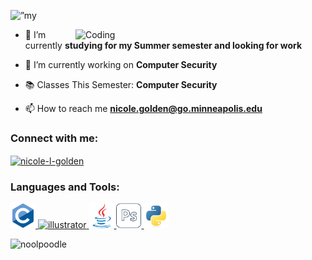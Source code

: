 <p align=”center”><img src="https://github.com/rabbitcache/rabbitcache/assets/98623124/e698651c-8e22-4595-9d7e-de02d2be7d8c" alt=”my banner"/>
</p>
<img align="right" alt="Coding" width="400" src="https://media.tenor.com/YUzRkMOL-3EAAAAC/programming-computer-frog.gif">

- 🔭 I’m currently **studying for my Summer semester and looking for work**

- 🌱 I’m currently working on **Computer Security**

- 📚 Classes This Semester: **Computer Security**

- 📫 How to reach me **nicole.golden@go.minneapolis.edu**

<h3 align="left">Connect with me:</h3>
<p align="left">
<a href="https://linkedin.com/in/nicole-l-golden" target="blank"><img align="center" src="https://raw.githubusercontent.com/rahuldkjain/github-profile-readme-generator/master/src/images/icons/Social/linked-in-alt.svg" alt="nicole-l-golden" height="30" width="40" /></a>
</p>

<h3 align="left">Languages and Tools:</h3>
<p align="left"> <a href="https://www.cprogramming.com/" target="_blank" rel="noreferrer"> <img src="https://raw.githubusercontent.com/devicons/devicon/master/icons/c/c-original.svg" alt="c" width="40" height="40"/> </a> <a href="https://www.adobe.com/in/products/illustrator.html" target="_blank" rel="noreferrer"> <img src="https://www.vectorlogo.zone/logos/adobe_illustrator/adobe_illustrator-icon.svg" alt="illustrator" width="40" height="40"/> </a> <a href="https://www.java.com" target="_blank" rel="noreferrer"> <img src="https://raw.githubusercontent.com/devicons/devicon/master/icons/java/java-original.svg" alt="java" width="40" height="40"/> </a> <a href="https://www.photoshop.com/en" target="_blank" rel="noreferrer"> <img src="https://raw.githubusercontent.com/devicons/devicon/master/icons/photoshop/photoshop-line.svg" alt="photoshop" width="40" height="40"/> </a> <a href="https://www.python.org" target="_blank" rel="noreferrer"> <img src="https://raw.githubusercontent.com/devicons/devicon/master/icons/python/python-original.svg" alt="python" width="40" height="40"/> </a> </p>

<p align="left"> <img src="https://komarev.com/ghpvc/?username=noolpoodle&label=Profile%20views&color=0e75b6&style=flat" alt="noolpoodle" /> </p>
